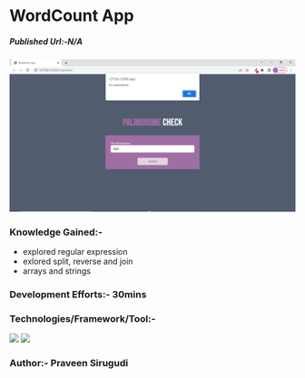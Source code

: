 # WordCount App

##### Published Url:-N/A


<img src="https://github.com/sirugudipraveen3637/PalindromeCheck/blob/main/palindrome.png" height="50%" width="100%"/>


### Knowledge Gained:-

  - explored regular expression
  - exlored split, reverse and join
  - arrays and strings
  
  
  
### Development Efforts:- 30mins
  
### Technologies/Framework/Tool:-
<span>

<img src="https://img.shields.io/badge/-Java%20Script-yellowgreen"/>
<img src="https://img.shields.io/badge/-HTML-blue"/>
</span>


### Author:- <b>Praveen Sirugudi<b>


